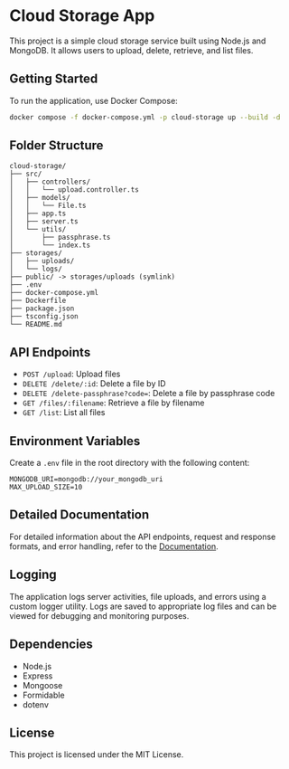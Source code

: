 # Cloud Storage App

This project is a simple cloud storage service built using Node.js and MongoDB. It allows users to upload, delete, retrieve, and list files.

## Getting Started

To run the application, use Docker Compose:

```sh
docker compose -f docker-compose.yml -p cloud-storage up --build -d
```

## Folder Structure

```
cloud-storage/
├── src/
│   ├── controllers/
│   │   └── upload.controller.ts
│   ├── models/
│   │   └── File.ts
│   ├── app.ts
│   ├── server.ts
│   └── utils/
│       ├── passphrase.ts
│       └── index.ts
├── storages/
│   ├── uploads/
│   └── logs/
├── public/ -> storages/uploads (symlink)
├── .env
├── docker-compose.yml
├── Dockerfile
├── package.json
├── tsconfig.json
└── README.md
```

## API Endpoints

- `POST /upload`: Upload files
- `DELETE /delete/:id`: Delete a file by ID
- `DELETE /delete-passphrase?code=`: Delete a file by passphrase code
- `GET /files/:filename`: Retrieve a file by filename
- `GET /list`: List all files

## Environment Variables

Create a `.env` file in the root directory with the following content:

```dotenv
MONGODB_URI=mongodb://your_mongodb_uri
MAX_UPLOAD_SIZE=10
```

## Detailed Documentation

For detailed information about the API endpoints, request and response formats, and error handling, refer to the [Documentation](./DOCUMENTATION.md).

## Logging

The application logs server activities, file uploads, and errors using a custom logger utility. Logs are saved to appropriate log files and can be viewed for debugging and monitoring purposes.

## Dependencies

- Node.js
- Express
- Mongoose
- Formidable
- dotenv

## License

This project is licensed under the MIT License.